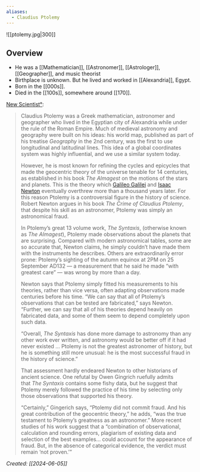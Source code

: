 ```yaml
---
aliases:
  - Claudius Ptolemy
---
```


![[ptolemy.jpg|300]]
## Overview
- He was a [[Mathematician]], [[Astronomer]], [[Astrologer]], [[Geographer]], and music theorist
- Birthplace is unknown. But he lived and worked in [[Alexandria]], Egypt.
- Born in the [[000s]].
- Died in the [[100s]], somewhere around [[170]].

[New Scientist](https://www.newscientist.com/people/claudius-ptolemy/)[°](https://elliotclowes.com/cold/2024/https__www.newscientist.com_people_claudius-ptolemy_.html):

> Claudius Ptolemy was a Greek mathematician, astronomer and geographer who lived in the Egyptian city of Alexandria while under the rule of the Roman Empire. Much of medieval astronomy and geography were built on his ideas: his world map, published as part of his treatise _Geography_ in the 2nd century, was the first to use longitudinal and latitudinal lines. This idea of a global coordinates system was highly influential, and we use a similar system today.
> 
> However, he is most known for refining the cycles and epicycles that made the geocentric theory of the universe tenable for 14 centuries, as established in his book _The Almagest_ on the motions of the stars and planets. This is the theory which [Galileo Galilei](https://www.newscientist.com/people/galileo-galilei/) and [Isaac Newton](https://www.newscientist.com/people/isaac-newton/) eventually overthrew more than a thousand years later. For this reason Ptolemy is a controversial figure in the history of science. Robert Newton argues in his book _The Crime of Claudius Ptolemy_, that despite his skill as an astronomer, Ptolemy was simply an astronomical fraud.
> 
> In Ptolemy’s great 13 volume work, _The Syntaxis_, (otherwise known as _The Almagest_), Ptolemy made observations about the planets that are surprising. Compared with modern astronomical tables, some are so accurate that, Newton claims, he simply couldn’t have made them with the instruments he describes. Others are extraordinarily error prone: Ptolemy’s sighting of the autumn equinox at 2PM on 25 September AD132 — a measurement that he said he made “with greatest care” — was wrong by more than a day.
> 
> Newton says that Ptolemy simply fitted his measurements to his theories, rather than vice versa, often adapting observations made centuries before his time. “We can say that all of Ptolemy’s observations that can be tested are fabricated,” says Newton. “Further, we can say that all of his theories depend heavily on fabricated data, and some of them seem to depend completely upon such data.
> 
> “Overall, _The Syntaxis_ has done more damage to astronomy than any other work ever written, and astronomy would be better off if it had never existed … Ptolemy is not the greatest astronomer of history, but he is something still more unusual: he is the most successful fraud in the history of science.”
> 
> That assessment hardly endeared Newton to other historians of ancient science. One refutal by Owen Gingrich ruefully admits that _The Syntaxis_ contains some fishy data, but he suggest that Ptolemy merely followed the practice of his time by selecting only those observations that supported his theory.
> 
> “Certainly,” Gingerich says, “Ptolemy did not commit fraud. And his great contribution of the geocentric theory,” he adds, “was the true testament to Ptolemy’s greatness as an astronomer.” More recent studies of his work suggest that a “combination of observational, calculation and rounding errors, plagiarism of existing data and selection of the best examples… could account for the appearance of fraud. But, in the absence of categorical evidence, the verdict must remain ‘not proven.’”


*Created: [[2024-06-05]]*  